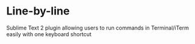 Line-by-line
============

Sublime Text 2 plugin allowing users to run commands in Terminal/iTerm easily with one keyboard shortcut
